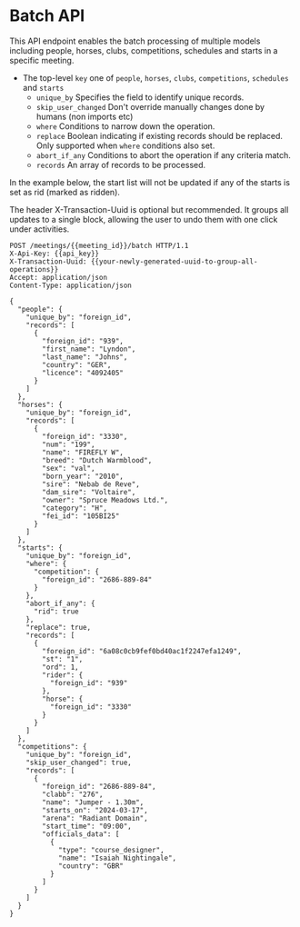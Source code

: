 # Batch API

This API endpoint enables the batch processing of multiple models including people, horses, clubs, competitions, schedules and starts in a specific meeting.

- The top-level `key` one of `people`, `horses`, `clubs`, `competitions`, `schedules` and `starts`
  - `unique_by` Specifies the field to identify unique records.
  - `skip_user_changed` Don't override manually changes done by humans (non imports etc)
  - `where` Conditions to narrow down the operation.
  - `replace` Boolean indicating if existing records should be replaced. Only supported when `where` conditions also set.
  - `abort_if_any` Conditions to abort the operation if any criteria match.
  - `records` An array of records to be processed.

In the example below, the start list will not be updated if any of the starts is set as rid (marked as ridden).

The header X-Transaction-Uuid is optional but recommended. It groups all updates to a single block, allowing the user to undo them with one click under activities.

```http
POST /meetings/{{meeting_id}}/batch HTTP/1.1
X-Api-Key: {{api_key}}
X-Transaction-Uuid: {{your-newly-generated-uuid-to-group-all-operations}}
Accept: application/json
Content-Type: application/json

{
  "people": {
    "unique_by": "foreign_id",
    "records": [
      {
        "foreign_id": "939",
        "first_name": "Lyndon",
        "last_name": "Johns",
        "country": "GER",
        "licence": "4092405"
      }
    ]
  },
  "horses": {
    "unique_by": "foreign_id",
    "records": [
      {
        "foreign_id": "3330",
        "num": "199",
        "name": "FIREFLY W",
        "breed": "Dutch Warmblood",
        "sex": "val",
        "born_year": "2010",
        "sire": "Nebab de Reve",
        "dam_sire": "Voltaire",
        "owner": "Spruce Meadows Ltd.",
        "category": "H",
        "fei_id": "105BI25"
      }
    ]
  },
  "starts": {
    "unique_by": "foreign_id",
    "where": {
      "competition": {
        "foreign_id": "2686-889-84"
      }
    },
    "abort_if_any": {
      "rid": true
    },
    "replace": true,
    "records": [
      {
        "foreign_id": "6a08c0cb9fef0bd40ac1f2247efa1249",
        "st": "1",
        "ord": 1,
        "rider": {
          "foreign_id": "939"
        },
        "horse": {
          "foreign_id": "3330"
        }
      }
    ]
  },
  "competitions": {
    "unique_by": "foreign_id",
    "skip_user_changed": true,
    "records": [
      {
        "foreign_id": "2686-889-84",
        "clabb": "276",
        "name": "Jumper - 1.30m",
        "starts_on": "2024-03-17",
        "arena": "Radiant Domain",
        "start_time": "09:00",
        "officials_data": [
          {
            "type": "course_designer",
            "name": "Isaiah Nightingale",
            "country": "GBR"
          }
        ]
      }
    ]
  }
}

```


